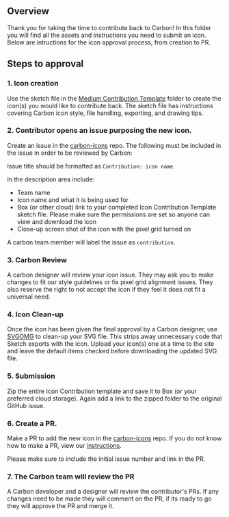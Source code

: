 ## Overview

Thank you for taking the time to contribute back to Carbon! In this folder you will find all the assets and instructions you need to submit an icon. Below are intructions for the icon approval process, from creation to PR.


## Steps to approval

### 1. Icon creation

Use the sketch file in the [Medium Contribution Template](https://github.com/carbon-design-system/carbon-contribution/tree/master/Medium%20%20Contribution%20Template) folder to create the icon(s) you would like to contribute back. The sketch file has instructions covering Carbon icon style, file handling, exporting, and drawing tips. 

### 2. Contributor opens an issue purposing the new icon.

Create an issue in the [carbon-icons](https://github.com/carbon-design-system/carbon-icons) repo. The following must be included in the issue in order to be reviewed by Carbon:

Issue title should be formatted as `Contribution: icon name`. 

In the description area include:
- Team name
- Icon name and what it is being used for
- Box (or other cloud) link to your completed Icon Contribution Template sketch file. Please make sure the permissions are set so anyone can view and download the icon
- Close-up screen shot of the icon with the pixel grid turned on

A carbon team member will label the issue as `contribution`.

### 3. Carbon Review

A carbon designer will review your icon issue. They may ask you to make changes to fit our style guidelines or fix pixel grid alignment issues. They also reserve the right to not accept the icon if they feel it does not fit a universal need.

### 4. Icon Clean-up
Once the icon has been given the final approval by a Carbon designer, use [SVGOMG](https://jakearchibald.github.io/svgomg/) to clean-up your SVG file. This strips away unnecessary code that Sketch exports with the icon. Upload your icon(s) one at a time to the site and leave the default items checked before downloading the updated SVG file.

### 5. Submission
Zip the entire Icon Contribution template and save it to Box (or your preferred cloud storage). Again add a link to the zipped folder to the original GitHub issue. 

### 6. Create a PR.

Make a PR to add the new icon in the [carbon-icons](https://github.com/carbon-design-system/carbon-icons) repo.
If you do not know how to make a PR, view our [instructions](https://github.com/carbon-design-system/design-system-website/wiki/Creating-a-PR). 

Please make sure to include the initial issue number and link in the PR.

### 7. The Carbon team will review the PR
A Carbon developer and a designer will review the contributor's PRs. If any changes need to be made they will comment on the PR, if its ready to go they will approve the PR and merge it.  
 
